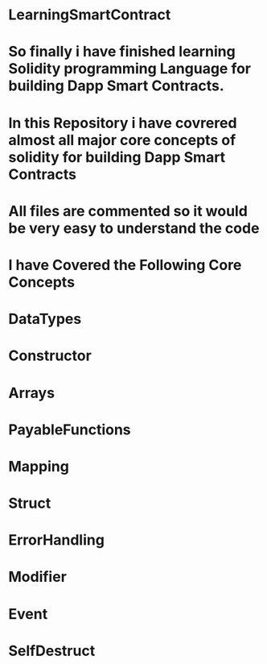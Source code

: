 # LearningSmartContract
# So finally i have finished learning Solidity programming Language for building Dapp Smart Contracts. 
# In this Repository i have covrered almost all major core concepts of solidity for building Dapp Smart Contracts
# All files are commented so it would be very easy to understand the code
# I have Covered the Following Core Concepts
# DataTypes
# Constructor
# Arrays
# PayableFunctions
# Mapping
# Struct
# ErrorHandling
# Modifier
# Event
# SelfDestruct
